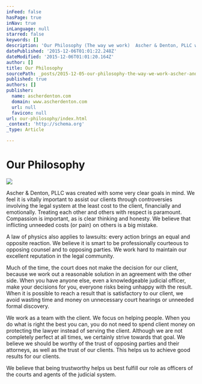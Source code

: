 ```yaml
---
inFeed: false
hasPage: true
inNav: true
inLanguage: null
starred: false
keywords: []
description: 'Our Philosophy (The way we work)  Ascher & Denton, PLLC was created with some very clear goals in mind. We feel it is vitally important to assist our clients th'
datePublished: '2015-12-06T01:01:22.248Z'
dateModified: '2015-12-06T01:01:20.164Z'
author: []
title: Our Philosophy
sourcePath: _posts/2015-12-05-our-philosophy-the-way-we-work-ascher-and-denton-pllc-was.md
published: true
authors: []
publisher:
  name: ascherdenton.com
  domain: www.ascherdenton.com
  url: null
  favicon: null
url: our-philosophy/index.html
_context: 'http://schema.org'
_type: Article

---
```

# **Our Philosophy**
![](https://the-grid-user-content.s3-us-west-2.amazonaws.com/bdc8b7bb-912b-4e94-ad57-9e3d39009a9b.jpg)

Ascher & Denton, PLLC was created with some very clear goals in mind. We feel it is vitally important to assist our clients through controversies involving the legal system at the least cost to the client, financially and emotionally. Treating each other and others with respect is paramount. Compassion is important, as is clear thinking and honesty. We believe that inflicting unneeded costs (or pain) on others is a big mistake. 

A law of physics also applies to lawsuits: every action brings an equal and opposite reaction. We believe it is smart to be professionally courteous to opposing counsel and to opposing parties. We work hard to maintain our excellent reputation in the legal community. 

Much of the time, the court does not make the decision for our client, because we work out a reasonable solution in an agreement with the other side. When you have anyone else, even a knowledgeable judicial officer, make your decisions for you, everyone risks being unhappy with the result. When it is possible to reach a result that is satisfactory to our client, we avoid wasting time and money on unnecessary court hearings or unneeded formal discovery. 

We work as a team with the client. We focus on helping people. When you do what is right the best you can, you do not need to spend client money on protecting the lawyer instead of serving the client. Although we are not completely perfect at all times, we certainly strive towards that goal. We believe we should be worthy of the trust of opposing parties and their attorneys, as well as the trust of our clients. This helps us to achieve good results for our clients. 

We believe that being trustworthy helps us best fulfill our role as officers of the courts and agents of the judicial system.